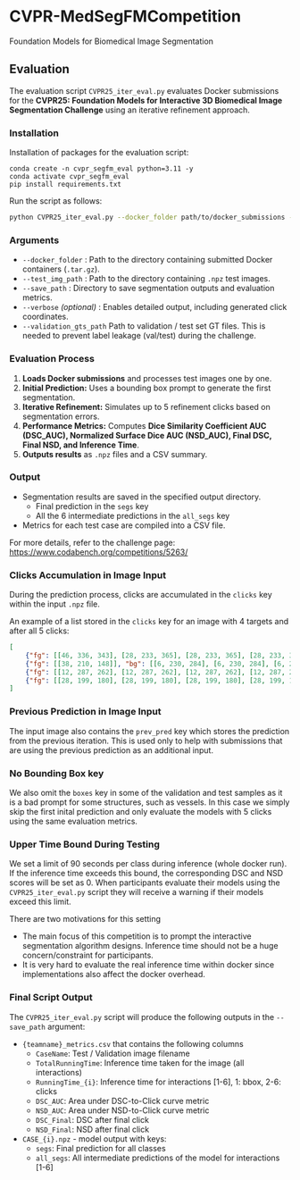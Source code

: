 # CVPR-MedSegFMCompetition
 Foundation Models for Biomedical Image Segmentation

## Evaluation
The evaluation script `CVPR25_iter_eval.py` evaluates Docker submissions for the **CVPR25: Foundation Models for Interactive 3D Biomedical Image Segmentation Challenge** using an iterative refinement approach.

### Installation
Installation of packages for the evaluation script:
```
conda create -n cvpr_segfm_eval python=3.11 -y
conda activate cvpr_segfm_eval
pip install requirements.txt
```

Run the script as follows:

```bash
python CVPR25_iter_eval.py --docker_folder path/to/docker_submissions --test_img_path path/to/test_images --save_path path/to/output --verbose
```

### Arguments
- `--docker_folder` : Path to the directory containing submitted Docker containers (`.tar.gz`).
- `--test_img_path` : Path to the directory containing `.npz` test images.
- `--save_path` : Directory to save segmentation outputs and evaluation metrics.
- `--verbose` *(optional)* : Enables detailed output, including generated click coordinates.
- `--validation_gts_path` Path to validation / test set GT files. This is needed to prevent label leakage (val/test) during the challenge.

### Evaluation Process
1. **Loads Docker submissions** and processes test images one by one.
2. **Initial Prediction:** Uses a bounding box prompt to generate the first segmentation.
3. **Iterative Refinement:** Simulates up to 5 refinement clicks based on segmentation errors.
4. **Performance Metrics:** Computes **Dice Similarity Coefficient AUC (DSC_AUC), Normalized Surface Dice AUC (NSD_AUC), Final DSC, Final NSD, and Inference Time**.
5. **Outputs results** as `.npz` files and a CSV summary.

### Output
- Segmentation results are saved in the specified output directory. 
    -   Final prediction in the `segs` key
    -   All the 6 intermediate predictions in the `all_segs` key
- Metrics for each test case are compiled into a CSV file.

For more details, refer to the challenge page: https://www.codabench.org/competitions/5263/


### Clicks Accumulation in Image Input

During the prediction process, clicks are accumulated in the `clicks` key within the input `.npz` file.  

An example of a list stored in the `clicks` key for an image with 4 targets and after all 5 clicks:  

```json
[
    {"fg": [[46, 336, 343], [28, 233, 365], [28, 233, 365], [28, 233, 365]], "bg": [[28, 233, 366]]}, 
    {"fg": [[38, 210, 148]], "bg": [[6, 230, 284], [6, 230, 284], [6, 230, 284], [6, 230, 284]]}, 
    {"fg": [[12, 287, 262], [12, 287, 262], [12, 287, 262], [12, 287, 262], [12, 287, 262]], "bg": []}, 
    {"fg": [[28, 199, 180], [28, 199, 180], [28, 199, 180], [28, 199, 180], [28, 199, 180]], "bg": []}, 
]
```
### Previous Prediction in Image Input

The input image also contains the `prev_pred` key which stores the prediction from the previous iteration. This is used only to help with submissions that are using the previous prediction as an additional input.

### No Bounding Box key
We also omit the `boxes` key in some of the validation and test samples as it is a bad prompt for some structures, such as vessels. In this case we simply skip the first inital prediction and only evaluate the models with 5 clicks using the same evaluation metrics.

### Upper Time Bound During Testing
We set a limit of 90 seconds per class during inference (whole docker run). If the inference time exceeds this bound, the corresponding DSC and NSD scores will be set as 0. When participants evaluate their models using the  `CVPR25_iter_eval.py` script they will receive a warning if their models exceed this limit.

There are two motivations for this setting
- The main focus of this competition is to prompt the interactive segmentation algorithm designs. Inference time should not be a huge concern/constraint for participants. 
- It is very hard to evaluate the real inference time within docker since implementations also affect the docker overhead.

### Final Script Output
The `CVPR25_iter_eval.py` script will produce the following outputs in the `--save_path` argument:
- `{teamname}_metrics.csv` that contains the following columns
    - `CaseName`: Test / Validation image filename
    - `TotalRunningTime`: Inference time taken for the image (all interactions)
    - `RunningTime_{i}`: Inference time for interactions [1-6], 1: bbox, 2-6: clicks
    - `DSC_AUC`: Area under DSC-to-Click curve metric
    - `NSD_AUC`: Area under NSD-to-Click curve metric
    - `DSC_Final`: DSC after final click
    - `NSD_Final`: NSD after final click
- `CASE_{i}.npz` - model output with keys:
    - `segs`: Final prediction for all classes
    - `all_segs`: All intermediate predictions of the model for interactions [1-6]

